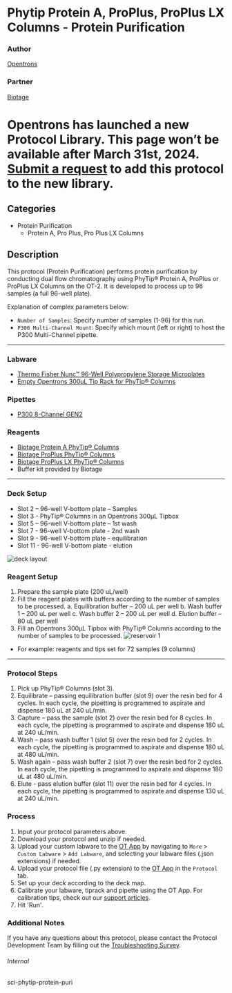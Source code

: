 # Phytip Protein A, ProPlus, ProPlus LX Columns - Protein Purification

### Author
[Opentrons](https://opentrons.com/)

### Partner
[Biotage](https://www.biotage.com/)


# Opentrons has launched a new Protocol Library. This page won’t be available after March 31st, 2024. [Submit a request](https://docs.google.com/forms/d/e/1FAIpQLSdYYp9QCKow4nn0KlCVsMS3HX0eJ0N9O7-erajKvcpT0lWbSg/viewform) to add this protocol to the new library.

## Categories
* Protein Purification
	* Protein A, Pro Plus, Pro Plus LX Columns

## Description
This protocol (Protein Purification) performs protein purification by conducting dual flow chromatography using PhyTip® Protein A, ProPlus or
ProPlus LX Columns on the OT-2. It is developed to process up to 96 samples (a full 96-well plate).


Explanation of complex parameters below:
* `Number of Samples`: Specify number of samples (1-96) for this run.
* `P300 Multi-Channel Mount`: Specify which mount (left or right) to host the P300 Multi-Channel pipette.

---

### Labware
* [Thermo Fisher Nunc™ 96-Well Polypropylene Storage Microplates](https://www.thermofisher.com/order/catalog/product/249946?SID=srch-hj-249946)
* [Empty Opentrons 300µL Tip Rack for PhyTip® Columns](https://shop.opentrons.com/opentrons-300ul-tips-1000-refills/)

### Pipettes
* [P300 8-Channel GEN2](https://opentrons.com/pipettes/)

### Reagents
* [Biotage Protein A PhyTip® Columns](https://www.biotage.com/protein-a-phytip-column)
* [Biotage ProPlus PhyTip® Columns](https://www.biotage.com/proplus-phytip-column)
* [Biotage ProPlus LX PhyTip® Columns](https://www.biotage.com/proplus-phytip-column)
* Buffer kit provided by Biotage


---

### Deck Setup
* Slot 2 – 96-well V-bottom plate – Samples
* Slot 3 - PhyTip® Columns in an Opentrons 300µL Tipbox
* Slot 5 – 96-well V-bottom plate – 1st wash
* Slot 7 - 96-well V-bottom plate - 2nd wash
* Slot 9 - 96-well V-bottom plate - equilibration
* Slot 11 - 96-well V-bottom plate - elution

![deck layout](https://opentrons-protocol-library-website.s3.amazonaws.com/custom-README-images/sci-phytip-protein-puri/Screen+Shot+2022-06-13+at+3.54.11+PM.png)

### Reagent Setup
1. Prepare the sample plate (200 uL/well)
2. Fill the reagent plates with buffers according to the number of samples
to be processed.
a. Equilibration buffer – 200 uL per well
b. Wash buffer 1 – 200 uL per well
c. Wash buffer 2 – 200 uL per well
d. Elution buffer – 80 uL per well
3. Fill an Opentrons 300µL Tipbox with PhyTip® Columns according to the
number of samples to be processed.
![reservoir 1](https://opentrons-protocol-library-website.s3.amazonaws.com/custom-README-images/sci-phytip-protein-puri/Screen+Shot+2022-06-13+at+3.54.46+PM.png)
* For example: reagents and tips set for 72 samples (9 columns)

---

### Protocol Steps
1. Pick up PhyTip® Columns (slot 3).
2. Equilibrate – passing equilibration buffer (slot 9) over the resin bed for 4 cycles. In each cycle, the pipetting is programmed to aspirate and dispense 180 uL at 240 uL/min.
3. Capture – pass the sample (slot 2) over the resin bed for 8 cycles. In each cycle, the pipetting is programmed to aspirate and dispense 180 uL at 240 uL/min.
4. Wash – pass wash buffer 1 (slot 5) over the resin bed for 2 cycles. In each cycle, the pipetting is programmed to aspirate and dispense 180 uL at 480 uL/min.
5. Wash again – pass wash buffer 2 (slot 7) over the resin bed for 2
cycles. In each cycle, the pipetting is programmed to aspirate and
dispense 180 uL at 480 uL/min.
6. Elute - pass elution buffer (slot 11) over the resin bed for 4 cycles. In each cycle, the pipetting is programmed to aspirate and dispense 130 uL at 240 uL/min.


### Process
1. Input your protocol parameters above.
2. Download your protocol and unzip if needed.
3. Upload your custom labware to the [OT App](https://opentrons.com/ot-app) by navigating to `More` > `Custom Labware` > `Add Labware`, and selecting your labware files (.json extensions) if needed.
4. Upload your protocol file (.py extension) to the [OT App](https://opentrons.com/ot-app) in the `Protocol` tab.
5. Set up your deck according to the deck map.
6. Calibrate your labware, tiprack and pipette using the OT App. For calibration tips, check out our [support articles](https://support.opentrons.com/en/collections/1559720-guide-for-getting-started-with-the-ot-2).
7. Hit 'Run'.

### Additional Notes
If you have any questions about this protocol, please contact the Protocol Development Team by filling out the [Troubleshooting Survey](https://protocol-troubleshooting.paperform.co/).

###### Internal
sci-phytip-protein-puri
